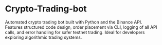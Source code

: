 # Crypto-Trading-bot
Automated crypto trading bot built with Python and the Binance API. Features structured code design, order placement via CLI, logging of all API calls, and error handling for safer testnet trading. Ideal for developers exploring algorithmic trading systems.
